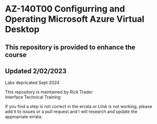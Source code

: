 # AZ-140T00 Configurring and Operating Microsoft Azure Virtual Desktop
 
## This repository is provided to enhance the course<br>
## Updated 2/02/2023<br>

Labs depricated Sept 2024 <br>

This repository is maintained by Rick Trader<br>
Interface Technical Training<br>

If you find a step is not correct in the errata or Llink is not working, please add it to issues or a pull request and I will research and update the appropriate errata.<br>
